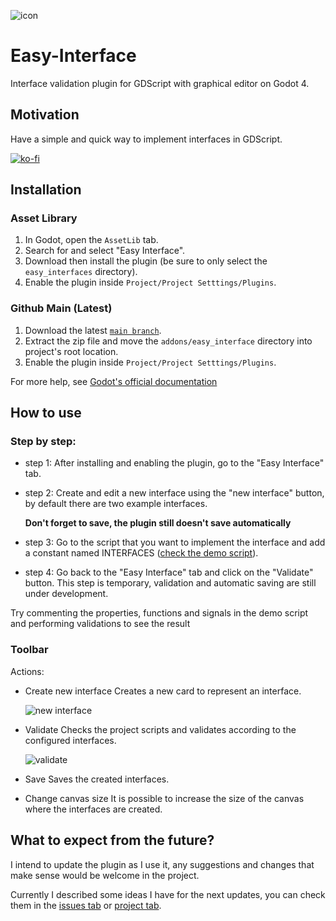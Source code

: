 ![icon](https://github.com/LucasArusiewicz/Easy-Interface/assets/13992129/79987f8a-a253-4784-ad8c-46287f3ef6b6)
# Easy-Interface


Interface validation plugin for GDScript with graphical editor on Godot 4.

## Motivation
Have a simple and quick way to implement interfaces in GDScript.

[![ko-fi](https://ko-fi.com/img/githubbutton_sm.svg)](https://ko-fi.com/J3J8Q28AR)

## Installation
### Asset Library
1. In Godot, open the `AssetLib` tab.
2. Search for and select "Easy Interface".
3. Download then install the plugin (be sure to only select the `easy_interfaces` directory).
4. Enable the plugin inside `Project/Project Setttings/Plugins`.

### Github Main (Latest)
1. Download the latest [`main branch`](https://github.com/LucasArusiewicz/Easy-Interface/archive/refs/heads/main.zip).
2. Extract the zip file and move the `addons/easy_interface` directory into project's root location.
3. Enable the plugin inside `Project/Project Setttings/Plugins`.

For more help,
see [Godot's official documentation](https://docs.godotengine.org/en/stable/tutorials/plugins/editor/installing_plugins.html)


## How to use

### Step by step:
- step 1: After installing and enabling the plugin, go to the "Easy Interface" tab.
- step 2: Create and edit a new interface using the "new interface" button, by default there are two example interfaces.
  
  **Don't forget to save, the plugin still doesn't save automatically**
- step 3: Go to the script that you want to implement the interface and add a constant named INTERFACES ([check the demo script](https://github.com/LucasArusiewicz/Easy-Interface/blob/main/demo.gd)).
- step 4: Go back to the "Easy Interface" tab and click on the "Validate" button. This step is temporary, validation and automatic saving are still under development.

Try commenting the properties, functions and signals in the demo script and performing validations to see the result


### Toolbar

Actions:
- Create new interface
  Creates a new card to represent an interface.
  
  ![new interface](https://github.com/LucasArusiewicz/Easy-Interface/assets/13992129/7f91a58e-7613-40b2-94c9-ce8cb9726701)

- Validate
  Checks the project scripts and validates according to the configured interfaces.
  
  ![validate](https://github.com/LucasArusiewicz/Easy-Interface/assets/13992129/10d23ef0-5204-4144-9329-b90a700838ec)
  
- Save
  Saves the created interfaces.
  
- Change canvas size
  It is possible to increase the size of the canvas where the interfaces are created.


## What to expect from the future?
I intend to update the plugin as I use it, any suggestions and changes that make sense would be welcome in the project.

Currently I described some ideas I have for the next updates, you can check them in the [issues tab](https://github.com/LucasArusiewicz/Easy-Interface/issues) or [project tab](https://github.com/users/LucasArusiewicz/projects/1).
